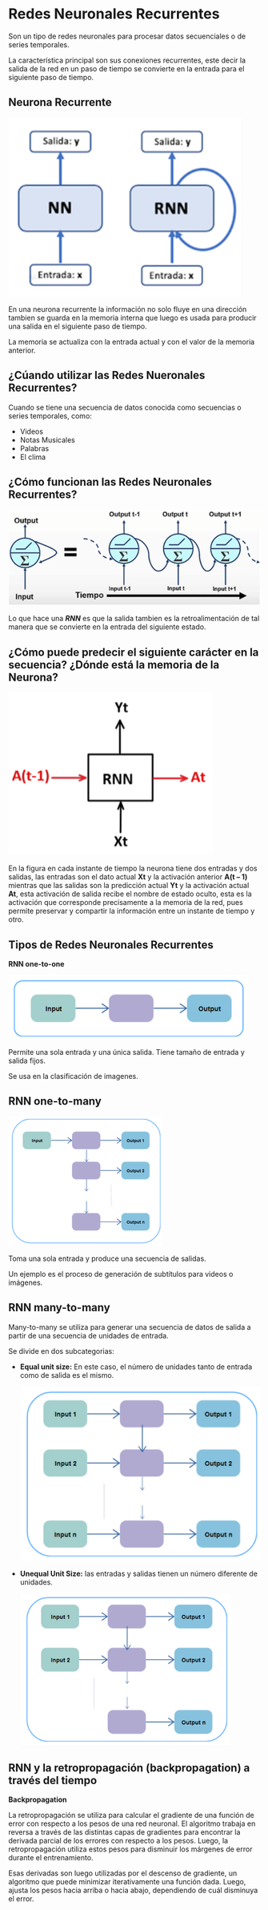 # **Redes Neuronales Recurrentes**

Son un tipo de redes neuronales para procesar datos secuenciales o de series temporales.

La característica principal son sus conexiones recurrentes, este decir la salida de la red en un paso de tiempo se convierte en la entrada para el siguiente paso de tiempo.

## **Neurona Recurrente**

![Alt text](./assets/neuR.png)

En una neurona recurrente la información no solo fluye en una dirección tambien se guarda en la memoria interna que luego es usada para producir una salida en el siguiente paso de tiempo.

La memoria se actualiza con la entrada actual y con el valor de la memoria anterior.

## **¿Cúando utilizar las Redes Nueronales Recurrentes?**

Cuando se tiene una secuencia de datos conocida como secuencias o series temporales, como:
  - Videos
  - Notas Musicales
  - Palabras
  - El clima

## **¿Cómo funcionan las Redes Neuronales Recurrentes?**

![Alt text](./assets/neuR3.png)

Lo que hace una ***RNN*** es que la salida tambien es la retroalimentación de tal manera que se convierte en la entrada del siguiente estado.


## **¿Cómo puede predecir el siguiente carácter en la secuencia? ¿Dónde está la memoria de la Neurona?**

![](./assets/neuR2.png)

En la figura en cada instante de tiempo la neurona tiene dos entradas y dos salidas, las entradas son el dato actual **Xt** y la activación anterior **A(t – 1)** mientras que las salidas son la predicción actual **Yt** y la activación actual **At**, esta activación de salida recibe el nombre de estado oculto, esta es la activación que corresponde precisamente a la memoria de la red, pues permite preservar y compartir la información entre un instante de tiempo y otro.

## **Tipos de Redes Neuronales Recurrentes**

**RNN one-to-one**

![Alt text](./assets/one-to-one.png)

Permite una sola entrada y una única salida. Tiene tamaño de entrada y salida fijos.

Se usa en la clasificación de imagenes.

## **RNN one-to-many**

![](./assets/one-to-many.png)

Toma una sola entrada y produce una secuencia de salidas.

Un ejemplo es el proceso de generación de subtítulos para videos o imágenes.

## **RNN many-to-many**

Many-to-many se utiliza para generar una secuencia de datos de salida a partir de una secuencia de unidades de entrada.

Se divide en dos subcategorias:

- **Equal unit size:** En este caso, el número de unidades tanto de entrada como de salida es el mismo.
  
  ![Alt text](./assets/many-to-many.png)

- **Unequal Unit Size:** las entradas y salidas tienen un número diferente de unidades.
  
  ![](./assets/unequal-unit-size.png)


## **RNN y la retropropagación (backpropagation) a través del tiempo**

**Backpropagation**

La retropropagación se utiliza para calcular el gradiente de una función de error con respecto a los pesos de una red neuronal. El algoritmo trabaja en reversa a través de las distintas capas de gradientes para encontrar la derivada parcial de los errores con respecto a los pesos. Luego, la retropropagación utiliza estos pesos para disminuir los márgenes de error durante el entrenamiento.

Esas derivadas son luego utilizadas por el descenso de gradiente, un algoritmo que puede minimizar iterativamente una función dada. Luego, ajusta los pesos hacia arriba o hacia abajo, dependiendo de cuál disminuya el error.





